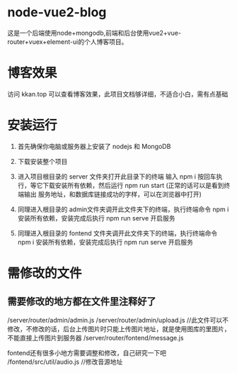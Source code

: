 # node-vue2-blog
这是一个后端使用node+mongodb,前端和后台使用vue2+vue-router+vuex+element-ui的个人博客项目。

# 博客效果
访问 kkan.top 可以查看博客效果，此项目文档够详细，不适合小白，需有点基础

# 安装运行
1. 首先确保你电脑或服务器上安装了 nodejs 和 MongoDB

2. 下载安装整个项目

3. 进入项目根目录的 server 文件夹打开此目录下的终端 输入 npm i 按回车执行，等它下载安装所有依赖，然后运行 npm run start (正常的话可以是看到终端输出 服务地址，和数据库链接成功的字样，可以在浏览器中打开)

4. 同理进入根目录的 admin文件夹调开此文件夹下的终端，执行终端命令 npm i 安装所有依赖，安装完成后执行 npm run serve 开启服务

5. 同理进入根目录的 fontend 文件夹调开此文件夹下的终端，执行终端命令 npm i 安装所有依赖，安装完成后执行 npm run serve 开启服务

# 需修改的文件
## 需要修改的地方都在文件里注释好了
/server/router/admin/admin.js
/server/router/admin/upload.js //此文件可以不修改，不修改的话，后台上传图片时只能上传图片地址，就是使用图库的里图片，不能直接上传图片到服务器
/server/router/fontend/message.js

fontend还有很多小地方需要调整和修改，自己研究一下吧
/fontend/src/util/audio.js  //修改音源地址